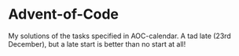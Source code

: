 # Advent-of-Code
My solutions of the tasks specified in AOC-calendar. A tad late (23rd December), but a late start is better than no start at all!
